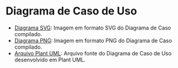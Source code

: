 # Diagrama de Caso de Uso

- [Diagrama SVG](./user-case-diagram.svg): Imagem em formato SVG do Diagrama de Caso compilado.
- [Diagrama PNG](./user-case-diagram.svg): Imagem em formato PNG do Diagrama de Caso compilado.
- [Arquivo Plant UML](./user-case-diagram.plantuml): Arquivo fonte do Diagrama de Caso de Uso desenvolvido em Plant UML.
